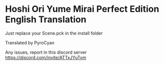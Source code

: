# Hoshi Ori Yume Mirai Perfect Edition English Translation

Just replace your Scene.pck in the install folder
 
 Translated by PyroCyan

Any issues, report in this discord server https://discord.com/invite/ATTxJYuTvm
